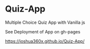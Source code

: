 # Quiz-App
Multiple Choice Quiz App with Vanilla js

See Deployment of App on gh-pages

https://joshua360x.github.io/Quiz-App/
